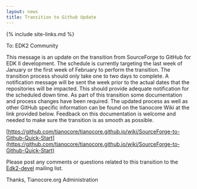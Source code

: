 ```yaml
---
layout: news
title: Transition to Github Update
---
```

{% include site-links.md %}

To: EDK2 Community


This message is an update on the transition from SourceForge to GitHub for EDK II development.  The schedule is currently targeting the last week of January or the first week of February to perform the transition.  The transition process should only take one to two days to complete.  A notification message will be sent the week prior to the actual dates that the repositories will be impacted.  This should provide adequate notification for the scheduled down time.
As part of this transition some documentation and process changes have been required.  The updated process as well as other GitHub specific information can be found on the tianocore Wiki at the link provided below.  Feedback on this documentation is welcome and needed to make sure the transition is as smooth as possible.

[https://github.com/tianocore/tianocore.github.io/wiki/SourceForge-to-Github-Quick-Start](https://github.com/tianocore/tianocore.github.io/wiki/SourceForge-to-Github-Quick-Start)

Please post any comments or questions related to this transition to 
the [Edk2-devel](mailto:edk2-devel@lists.01.org?Subject=Github%20Question) mailing list.


Thanks, Tianocore.org Administration
